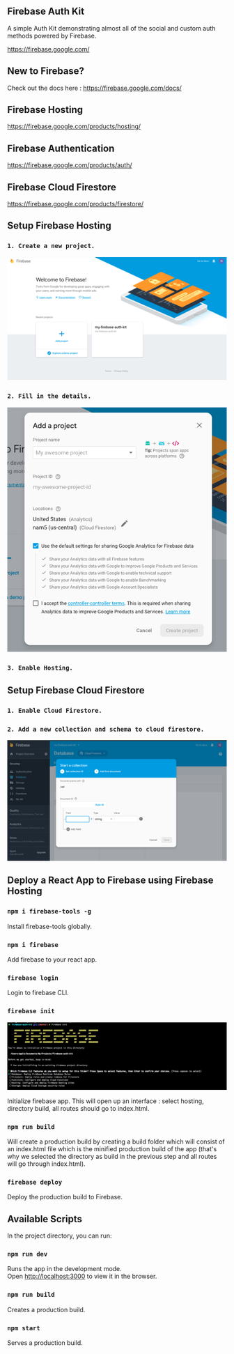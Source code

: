 ## Firebase Auth Kit

<!-- ![](firebase.gif) -->

A simple Auth Kit demonstrating almost all of the social and custom auth methods powered by Firebase.

https://firebase.google.com/

## New to Firebase?

Check out the docs here : https://firebase.google.com/docs/

## Firebase Hosting

https://firebase.google.com/products/hosting/

## Firebase Authentication

https://firebase.google.com/products/auth/

## Firebase Cloud Firestore

https://firebase.google.com/products/firestore/

## Setup Firebase Hosting

### `1. Create a new project.`

![](firebase_new.png)

### `2. Fill in the details.`

![](firebase_project_details.png)

### `3. Enable Hosting.`

## Setup Firebase Cloud Firestore

### `1. Enable Cloud Firestore.`

### `2. Add a new collection and schema to cloud firestore.`

![](firebase_new_collection.png)

## Deploy a React App to Firebase using Firebase Hosting

### `npm i firebase-tools -g`

Install firebase-tools globally.

### `npm i firebase`

Add firebase to your react app.

### `firebase login`

Login to firebase CLI.

### `firebase init`

![](firebase_cli.png)

Initialize firebase app. This will open up an interface : select hosting, directory build, all routes should go to index.html.

### `npm run build`

Will create a production build by creating a build folder which will consist of an index.html file which is the minified production build of the app (that's why we selected the directory as build in the previous step and all routes will go through index.html).

### `firebase deploy`

Deploy the production build to Firebase.

## Available Scripts

In the project directory, you can run:

### `npm run dev`

Runs the app in the development mode.<br>
Open [http://localhost:3000](http://localhost:3000) to view it in the browser.

### `npm run build`

Creates a production build.

### `npm start`

Serves a production build.

